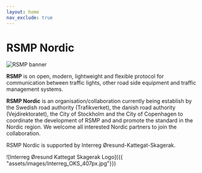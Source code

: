 ```yaml
---
layout: home
nav_exclude: true
---
```


# RSMP Nordic
![RSMP banner]({{"assets/images/rsmp_nordic_banner.jpg"}})

**RSMP** is on open, modern, lightweight and flexible protocol for communication between traffic lights, other road side equipment and traffic management systems.

**RSMP Nordic** is an organisation/collaboration currently being establish by the Swedish road authority (Trafikverket), the danish road authority (Vejdirektoratet), the City of Stockholm and the City of Copenhagen to coordinate the development of RSMP and and promote the standard in the Nordic region. We welcome all interested Nordic partners to join the collaboration.

RSMP Nordic is supported by Interreg Øresund-Kattegat-Skagerak.

![Interreg Øresund Kattegat Skagerak Logo]({{ "assets/images/Interreg_OKS_407px.jpg"}})


